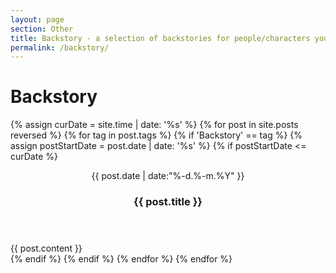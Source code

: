 ```yaml
---
layout: page
section: Other
title: Backstory - a selection of backstories for people/characters you never knew/cared about
permalink: /backstory/
---
```


<div class="posts">
        <div class = "content">
            <h1 class="content-subhead">Backstory</h1>
            {% assign curDate = site.time | date: '%s' %}
            {% for post in site.posts reversed %}
                {% for tag in post.tags %}
                    {% if 'Backstory' == tag %}
                        {% assign postStartDate = post.date | date: '%s' %}
                        {% if postStartDate <= curDate %}
                            <section class = "post pure-g">
                                <header class = "post-header pure-u-md-1-5 pure-u-5-5">
                                    <div class="content-wrapper">
                                        <p class = "post-meta">
                                            {{ post.date | date:"%-d.%-m.%Y" }}
                                        </p>
                                        <h3 class="post-title">{{ post.title }}</h3>
                                    </div>
                                </header>
                                <div class = "post-description pure-u-md-4-5 pure-u-5-5">
                                    <div class="content-wrapper">
                                        {{ post.content }}
                                    </div>
                                </div>
                            </section>
                        {% endif %}
                    {% endif %}
                {% endfor %}
            {% endfor %}
        </div>
</div>
